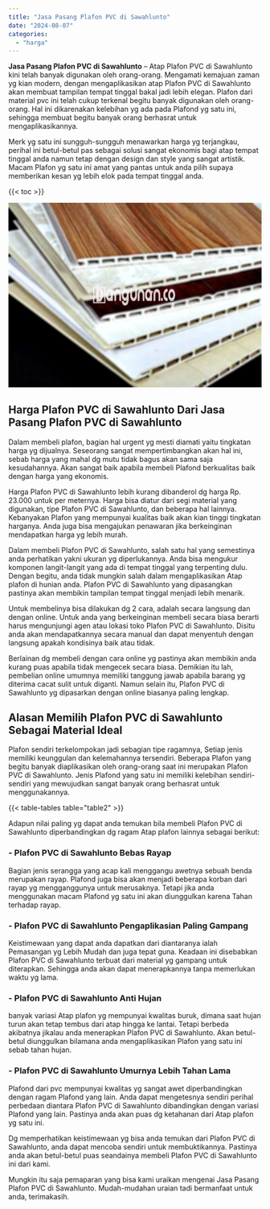 ```yaml
---
title: "Jasa Pasang Plafon PVC di Sawahlunto"
date: "2024-08-07"
categories: 
  - "harga"
---
```


**Jasa Pasang Plafon PVC di Sawahlunto** – Atap Plafon PVC di Sawahlunto kini telah banyak digunakan oleh orang-orang. Mengamati kemajuan zaman yg kian modern, dengan mengaplikasikan atap Plafon PVC di Sawahlunto akan membuat tampilan tempat tinggal bakal jadi lebih elegan. Plafon dari material pvc ini telah cukup terkenal begitu banyak digunakan oleh orang-orang. Hal ini dikarenakan kelebihan yg ada pada Plafond yg satu ini, sehingga membuat begitu banyak orang berhasrat untuk mengaplikasikannya.

Merk yg satu ini sungguh-sungguh menawarkan harga yg terjangkau, perihal ini betul-betul pas sebagai solusi sangat ekonomis bagi atap tempat tinggal anda namun tetap dengan design dan style yang sangat artistik. Macam Plafon yg satu ini amat yang pantas untuk anda pilih supaya memberikan kesan yg lebih elok pada tempat tinggal anda.

{{< toc >}}

![Jasa Pasang Plafon PVC di Sawahlunto](/images/flafond-pvc-murah12.png)

## Harga Plafon PVC di Sawahlunto Dari Jasa Pasang Plafon PVC di Sawahlunto

Dalam membeli plafon, bagian hal urgent yg mesti diamati yaitu tingkatan harga yg dijualnya. Seseorang sangat mempertimbangkan akan hal ini, sebab harga yang mahal dg mutu tidak bagus akan sama saja kesudahannya. Akan sangat baik apabila membeli Plafond berkualitas baik dengan harga yang ekonomis.

Harga Plafon PVC di Sawahlunto lebih kurang dibanderol dg harga Rp. 23.000 untuk per meternya. Harga bisa diatur dari segi material yang digunakan, tipe Plafon PVC di Sawahlunto, dan beberapa hal lainnya. Kebanyakan Plafon yang mempunyai kualitas baik akan kian tinggi tingkatan harganya. Anda juga bisa mengajukan penawaran jika berkeinginan mendapatkan harga yg lebih murah.

Dalam membeli Plafon PVC di Sawahlunto, salah satu hal yang semestinya anda perhatikan yakni ukuran yg diperlukannya. Anda bisa mengukur komponen langit-langit yang ada di tempat tinggal yang terpenting dulu. Dengan begitu, anda tidak mungkin salah dalam mengaplikasikan Atap plafon di hunian anda. Plafon PVC di Sawahlunto yang dipasangkan pastinya akan membikin tampilan tempat tinggal menjadi lebih menarik.

Untuk membelinya bisa dilakukan dg 2 cara, adalah secara langsung dan dengan online. Untuk anda yang berkeinginan membeli secara biasa berarti harus mengunjungi agen atau lokasi toko Plafon PVC di Sawahlunto. Disitu anda akan mendapatkannya secara manual dan dapat menyentuh dengan langsung apakah kondisinya baik atau tidak.

Berlainan dg membeli dengan cara online yg pastinya akan membikin anda kurang puas apabila tidak mengecek secara biasa. Demikian itu lah, pembelian online umumnya memiliki tanggung jawab apabila barang yg diterima cacat sulit untuk diganti. Namun selain itu, Plafon PVC di Sawahlunto yg dipasarkan dengan online biasanya paling lengkap.

## Alasan Memilih Plafon PVC di Sawahlunto Sebagai Material Ideal

Plafon sendiri terkelompokan jadi sebagian tipe ragamnya, Setiap jenis memiliki keunggulan dan kelemahannya tersendiri. Beberapa Plafon yang begitu banyak diaplikasikan oleh orang-orang saat ini merupakan Plafon PVC di Sawahlunto. Jenis Plafond yang satu ini memiliki kelebihan sendiri-sendiri yang mewujudkan sangat banyak orang berhasrat untuk menggunakannya.

{{< table-tables table="table2" >}}

Adapun nilai paling yg dapat anda temukan bila membeli Plafon PVC di Sawahlunto diperbandingkan dg ragam Atap plafon lainnya sebagai berikut:

### \- Plafon PVC di Sawahlunto Bebas Rayap

Bagian jenis serangga yang acap kali menggangu awetnya sebuah benda merupakan rayap. Plafond juga bisa akan menjadi beberapa korban dari rayap yg mengganggunya untuk merusaknya. Tetapi jika anda menggunakan macam Plafond yg satu ini akan diunggulkan karena Tahan terhadap rayap.

### \- Plafon PVC di Sawahlunto Pengaplikasian Paling Gampang

Keistimewaan yang dapat anda dapatkan dari diantaranya ialah Pemasangan yg Lebih Mudah dan juga tepat guna. Keadaan ini disebabkan Plafon PVC di Sawahlunto terbuat dari material yg gampang untuk diterapkan. Sehingga anda akan dapat menerapkannya tanpa memerlukan waktu yg lama.

### \- Plafon PVC di Sawahlunto Anti Hujan

banyak variasi Atap plafon yg mempunyai kwalitas buruk, dimana saat hujan turun akan tetap tembus dari atap hingga ke lantai. Tetapi berbeda akibatnya jikalau anda menerapkan Plafon PVC di Sawahlunto. Akan betul-betul diunggulkan bilamana anda mengaplikasikan Plafon yang satu ini sebab tahan hujan.

### \- Plafon PVC di Sawahlunto Umurnya Lebih Tahan Lama

Plafond dari pvc mempunyai kwalitas yg sangat awet diperbandingkan dengan ragam Plafond yang lain. Anda dapat mengetesnya sendiri perihal perbedaan diantara Plafon PVC di Sawahlunto dibandingkan dengan variasi Plafond yang lain. Pastinya anda akan puas dg ketahanan dari Atap plafon yg satu ini.

Dg memperhatikan keistimewaan yg bisa anda temukan dari Plafon PVC di Sawahlunto, anda dapat mencoba sendiri untuk membuktikannya. Pastinya anda akan betul-betul puas seandainya membeli Plafon PVC di Sawahlunto ini dari kami.

Mungkin itu saja pemaparan yang bisa kami uraikan mengenai Jasa Pasang Plafon PVC di Sawahlunto. Mudah-mudahan uraian tadi bermanfaat untuk anda, terimakasih.
